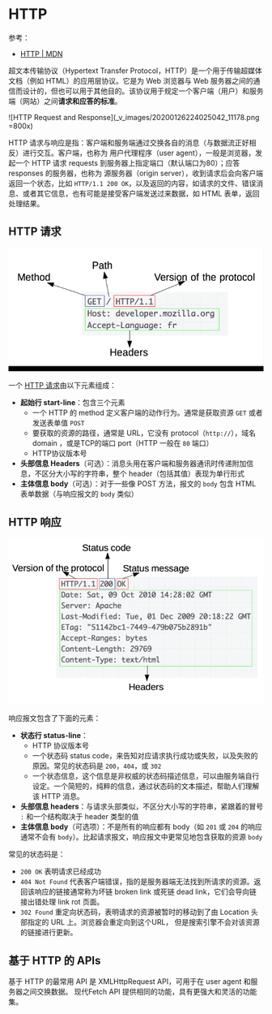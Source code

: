 # HTTP
参考：
* [HTTP | MDN](https://developer.mozilla.org/zh-CN/docs/Web/HTTP)

超文本传输​​协议（Hypertext Transfer Protocol，HTTP）是一个用于传输超媒体文档（例如 HTML）的应用层协议。它是为 Web 浏览器与 Web 服务器之间的通信而设计的，但也可以用于其他目的。该协议用于规定一个客户端（用户）和服务端（网站）之间**请求和应答的标准**。

![HTTP Request and Response](_v_images/20200126224025042_11178.png =800x)

HTTP 请求与响应是指：客户端和服务端通过交换各自的消息（与数据流正好相反）进行交互。客户端，也称为 用户代理程序（user agent），一般是浏览器，发起一个 HTTP 请求 requests 到服务器上指定端口（默认端口为80）；应答 responses 的服务器，也称为 源服务器（origin server），收到请求后会向客户端返回一个状态，比如 `HTTP/1.1 200 OK`，以及返回的内容，如请求的文件、错误消息、或者其它信息，也有可能是接受客户端发送过来数据，如 HTML 表单，返回处理结果。

## HTTP 请求

![A basic HTTP request](_v_images/20200126213304221_24184.png)

一个 [HTTP 请求](https://developer.mozilla.org/zh-CN/docs/Web/HTTP/Messages)由以下元素组成：
- **起始行 start-line**：包含三个元素
    - 一个 HTTP 的 method 定义客户端的动作行为。通常是获取资源 `GET` 或者发送表单值 `POST`
    - 要获取的资源的路径，通常是 URL，它没有 protocol（`http://`），域名 domain ，或是TCP的端口 port（HTTP 一般在 `80` 端口）
    - HTTP协议版本号
- **头部信息 Headers**（可选）：消息头用在客户端和服务器通讯时传递附加信息，不区分大小写的字符串，整个 header（包括其值）表现为单行形式
- **主体信息 body**（可选）：对于一些像 POST 方法，报文的 `body` 包含 HTML 表单数据（与响应报文的 `body` 类似）

## HTTP 响应
![A basic HTTP response](_v_images/20200126222114663_9369.png)

响应报文包含了下面的元素：
- **状态行 status-line**：
    - HTTP 协议版本号
    - 一个状态码 status code，来告知对应请求执行成功或失败，以及失败的原因。常见的状态码是 `200`，`404`，或  `302 `
    - 一个状态信息，这个信息是非权威的状态码描述信息，可以由服务端自行设定。一个简短的，纯粹的信息，通过状态码的文本描述，帮助人们理解该 HTTP 消息。
- **头部信息 headers**：与请求头部类似，不区分大小写的字符串，紧跟着的冒号 `:` 和一个结构取决于 header 类型的值
- **主体信息 body**（可选项）：不是所有的响应都有 body（如 `201` 或 `204` 的响应通常不会有 `body`）。比起请求报文，响应报文中更常见地包含获取的资源  `body`

常见的状态码是：
- `200 OK` 表明请求已经成功
- `404 Not Found` 代表客户端错误，指的是服务器端无法找到所请求的资源。返回该响应的链接通常称为坏链 broken link 或死链 dead link，它们会导向链接出错处理 link rot 页面。
- `302 Found` 重定向状态码，表明请求的资源被暂时的移动到了由 Location 头部指定的 URL 上。浏览器会重定向到这个URL， 但是搜索引擎不会对该资源的链接进行更新。

## 基于 HTTP 的 APIs
基于 HTTP 的最常用 API 是 XMLHttpRequest API，可用于在 user agent 和服务器之间交换数据。 现代Fetch API 提供相同的功能，具有更强大和灵活的功能集。